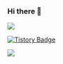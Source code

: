### Hi there 👋

![](http://mazassumnida.wtf/api/mini/generate_badge?boj=qpdh1924)

[![Tistory Badge](https://img.shields.io/badge/Blog-555263?style=flat&logo=tistory&logoColor=#000000)](https://qpdh.tistory.com/)

![](http://mazassumnida.wtf/api/v2/generate_badge?boj=qpdh1924)

